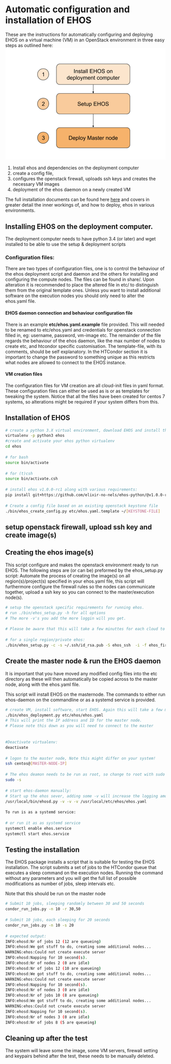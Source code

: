 # Automatic configuration and installation of EHOS

These are the instructions for automatically configuring and deploying
EHOS on a virtual machine (VM) in an OpenStack environment in three
easy steps as outlined here: ![Installation flow](ehos_simple_install_flow.png)

1) Install ehos and dependencies on the deployment computer
2) create a config file,
3) configures the openstack firewall, uploads ssh keys and creates the necessary VM images
3) deployment of the ehos daemon on a newly created VM

The full installation documents can be found here
[here](installation_full.md) and covers in greater detail the inner
workings of, and how to deploy, ehos in various environments.

## Installing EHOS on the deployment computer.

The deployment computer needs to have python 3.4 (or later) and wget installed
to be able to use the setup & deployment scripts

### Configuration files:

There are two types of configuration files, one is to control the
behaviour of the ehos deployment script and daemon and the others for
installing and configuring the compute nodes. The files can be found
in share/. Upon alteration it is recommended to place the altered file
in etc/ to distinguish them from the original template ones. Unless
you want to install additional software on the execution nodes you
should only need to alter the ehos.yaml file.

#### EHOS daemon connection and behaviour configuration file

There is an example **etc/ehos.yaml.example** file provided. This will
needed to be renamed to etc/ehos.yaml and credentials for openstack
connection filled in, eg: username, password, vm-image etc. The
remainder of the file regards the behaviour of the ehos daemon, like
the max number of nodes to create etc, and htcondor specific
customisation. The template-file, with its comments, should be self
explanatory. In the HTCondor section it is important to change the
password to something unique as this restricts what nodes are allowed
to connect to the EHOS instance.


#### VM creation files

The configuration files for VM creation are all cloud-init files in
yaml format. These configuration files can either be used as is or as
templates for tweaking the system. Notice that all the files have been
created for centos 7 systems, so alterations might be required if your
system differs from this.

## Installation of  EHOS 

```bash
# create a python 3.X virtual environment, download EHOS and install the EHOS requirements.
virtualenv -p python3 ehos
#create and activate your ehos python virtualenv
cd ehos

# for bash
source bin/activate

# for (t)csh
source bin/activate.csh

# install ehos v1.0.0-rc1 along with various requirements:
pip install git+https://github.com/elixir-no-nels/ehos-python/@v1.0.0-rc2

# Create a config file based on an existing openstack keystone file
./bin/ehos_create_config.py etc/ehos.yaml.template ~/[KEYSTONE-FILE] 

```


## setup openstack firewall, upload ssh key and create image(s)


## Creating the ehos image(s)

This script configure and makes the openstack environment ready to run EHOS.
The following steps are (or can be) preformed by the ehos_setup.py script: 
Automate the process of creating the image(s) on all
region(s)/project(s) specified in your ehos.yaml file, this script
will furthermore configure the firewall rules so the nodes can 
communicate together, upload a ssh key so you can connect to 
the master/execution node(s). 

```bash
# setup the openstack specific requirements for running ehos.
# run ./bin/ehos_setup.py -h for all options
# The more -v's you add the more loggin will you get.

# Please be aware that this will take a few minuttes for each cloud to be initialised 

# for a single region/private ehos:
./bin/ehos_setup.py -c -s ~/.ssh/id_rsa.pub -S ehos_ssh  -i -f ehos_firewall etc/ehos/ehos.yaml


```



## Create the master node & run the EHOS daemon

It is important that you have moved any modified config files into the
etc directory as these will then automatically be copied across to the
master node, along with the ehos.yaml file.

This script will install EHOS on the masternode. The commands to either 
run ehos-daemon on the commandline or as a systemd service is provided.


```bash
# create VM, install software, start EHOS. Again this will take a few minuttes so be patient.
./bin/ehos_deployment.py etc/ehos/ehos.yaml
# This will print the IP address and ID for the master node. 
# Please note this down as you will need to connect to the master


#Deactivate virtualenv:
deactivate

# logon to the master node, Note this might differ on your system!
ssh centos@[MASTER-NODE-IP]

# The ehos deamon needs to be run as root, so change to root with sudo
sudo -s

# start ehos-daemon manually:
# Start up the ehos sever, adding some -v will increase the logging amount:
/usr/local/bin/ehosd.py -v -v -v /usr/local/etc/ehos/ehos.yaml

To run is as a systemd service:

# or run it as as systemd service
systemctl enable ehos.service
systemctl start ehos.service

```

## Testing the installation

The EHOS package installs a script that is suitable for testing the
EHOS installation. The script submits a set of jobs to the HTCondor
queue that executes a sleep command on the execution nodes. Running
the command without any parameters and you will get the full list of
possible modifications as number of jobs, sleep intervals etc.

Note that this should be run on the master node

```bash
# Submit 10 jobs, sleeping randomly between 30 and 50 seconds 
condor_run_jobs.py -n 10 -r 30,50

# Submit 10 jobs, each sleeping for 20 seconds
condor_run_jobs.py -n 10 -s 20

# expected output:
INFO:ehosd:Nr of jobs 12 (12 are queueing)
INFO:ehosd:We got stuff to do, creating some additional nodes...
WARNING:ehos:Could not create execute server
INFO:ehosd:Napping for 10 second(s).
INFO:ehosd:Nr of nodes 2 (0 are idle)
INFO:ehosd:Nr of jobs 12 (10 are queueing)
INFO:ehosd:We got stuff to do, creating some additional nodes...
WARNING:ehos:Could not create execute server
INFO:ehosd:Napping for 10 second(s).
INFO:ehosd:Nr of nodes 3 (0 are idle)
INFO:ehosd:Nr of jobs 10 (8 are queueing)
INFO:ehosd:We got stuff to do, creating some additional nodes...
WARNING:ehos:Could not create execute server
INFO:ehosd:Napping for 10 second(s).
INFO:ehosd:Nr of nodes 3 (0 are idle)
INFO:ehosd:Nr of jobs 8 (5 are queueing)

```


## Cleaning up after the test

The system will leave some the image, some VM servers, firewall
setting and keypairs behind after the test, these needs to be manually
deleted.
